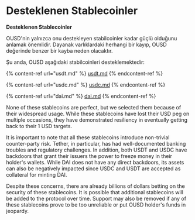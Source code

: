 # Desteklenen Stablecoinler

**Desteklenen Stablecoinler**

OUSD'nin yalnızca onu destekleyen stabilcoinler kadar güçlü olduğunu anlamak önemlidir. Dayanak varlıklardaki herhangi bir kayıp, OUSD değerinde benzer bir kayba neden olacaktır.

Şu anda, OUSD aşağıdaki stabilcoinleri desteklemektedir:

{% content-ref url="usdt.md" %}
[usdt.md](usdt.md)
{% endcontent-ref %}

{% content-ref url="usdc.md" %}
[usdc.md](usdc.md)
{% endcontent-ref %}

{% content-ref url="dai.md" %}
[dai.md](dai.md)
{% endcontent-ref %}

None of these stablecoins are perfect, but we selected them because of their widespread usage. While these stablecoins have lost their USD peg on multiple occasions, they have demonstrated resiliency in eventually getting back to their 1 USD targets.

It is important to note that all these stablecoins introduce non-trivial counter-party risk. Tether, in particular, has had well-documented banking troubles and regulatory challenges. In addition, both USDT and USDC have backdoors that grant their issuers the power to freeze money in their holder's wallets. While DAI does not have any direct backdoors, its assets can also be negatively impacted since USDC and USDT are accepted as collateral for minting DAI.

Despite these concerns, there are already billions of dollars betting on the security of these stablecoins. It is possible that additional stablecoins will be added to the protocol over time. Support may also be removed if any of these stablecoins prove to be too unreliable or put OUSD holder's funds in jeopardy. 
